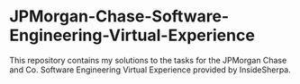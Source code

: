 # JPMorgan-Chase-Software-Engineering-Virtual-Experience
This repository contains my solutions to the tasks for the JPMorgan Chase and Co. Software Engineering Virtual Experience provided by InsideSherpa.
